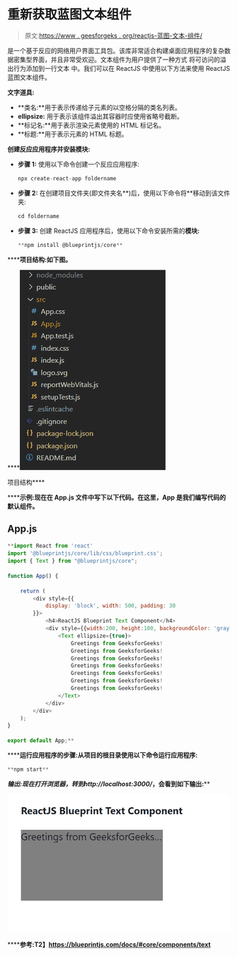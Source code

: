 # 重新获取蓝图文本组件

> 原文:[https://www . geesforgeks . org/reactjs-蓝图-文本-组件/](https://www.geeksforgeeks.org/reactjs-blueprint-text-component/)

是一个基于反应的网络用户界面工具包。该库非常适合构建桌面应用程序的复杂数据密集型界面，并且非常受欢迎。文本组件为用户提供了一种方式 将可访问的溢出行为添加到一行文本 中。我们可以在 ReactJS 中使用以下方法来使用 ReactJS 蓝图文本组件。

**文字道具:**

*   **类名:**用于表示传递给子元素的以空格分隔的类名列表。
*   **ellipsize:** 用于表示该组件溢出其容器时应使用省略号截断。
*   **标记名:**用于表示渲染元素使用的 HTML 标记名。
*   **标题:**用于表示元素的 HTML 标题。

**创建反应应用程序并安装模块:**

*   **步骤 1:** 使用以下命令创建一个反应应用程序:

    ```jsx
    npx create-react-app foldername
    ```

*   **步骤 2:** 在创建项目文件夹(即文件夹名**)后，使用以下命令将**移动到该文件夹:

    ```jsx
    cd foldername
    ```

*   **步骤 3:** 创建 ReactJS 应用程序后，使用以下命令安装所需的****模块:****

    ```jsx
    **npm install @blueprintjs/core**
    ```

******项目结构:**如下图。****

****![](img/f04ae0d8b722a9fff0bd9bd138b29c23.png)

项目结构**** 

******示例:**现在在 **App.js** 文件中写下以下代码。在这里，App 是我们编写代码的默认组件。****

## ****App.js****

```jsx
**import React from 'react'
import '@blueprintjs/core/lib/css/blueprint.css';
import { Text } from "@blueprintjs/core";

function App() {

    return (
        <div style={{
            display: 'block', width: 500, padding: 30
        }}>
            <h4>ReactJS Blueprint Text Component</h4>
            <div style={{width:200, height:100, backgroundColor: 'gray'}}>
                <Text ellipsize={true}>
                    Greetings from GeeksforGeeks!
                    Greetings from GeeksforGeeks!
                    Greetings from GeeksforGeeks!
                    Greetings from GeeksforGeeks!
                    Greetings from GeeksforGeeks!
                    Greetings from GeeksforGeeks!
                    Greetings from GeeksforGeeks!
                </Text>
            </div>
        </div>
    );
}

export default App;**
```

******运行应用程序的步骤:**从项目的根目录使用以下命令运行应用程序:****

```jsx
**npm start**
```

******输出:**现在打开浏览器，转到***http://localhost:3000/***，会看到如下输出:****

****![](img/e8881c73ad6171231587b34284f18283.png)****

******参考:**T2】https://blueprintjs.com/docs/#core/components/text****